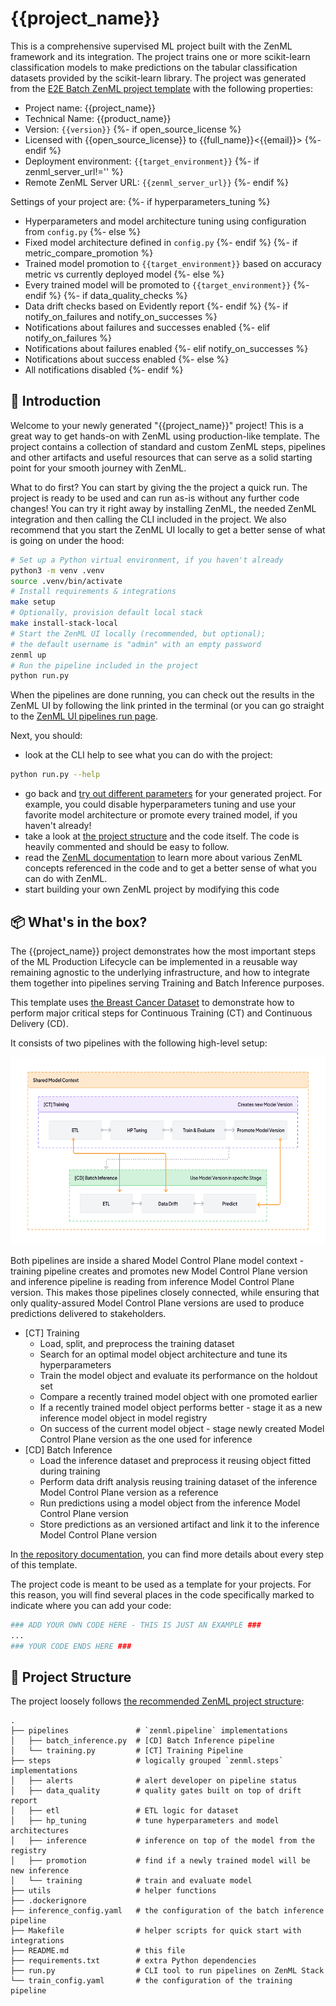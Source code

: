 # {{project_name}}

This is a comprehensive supervised ML project built with the
ZenML framework and its integration. The project trains one or more
scikit-learn classification models to make predictions on the tabular
classification datasets provided by the scikit-learn library. The project was
generated from the [E2E Batch ZenML project template](https://github.com/zenml-io/template-e2e-batch)
with the following properties:
- Project name: {{project_name}}
- Technical Name: {{product_name}}
- Version: `{{version}}`
{%- if open_source_license %}
- Licensed with {{open_source_license}} to {{full_name}}<{{email}}>
{%- endif %}
- Deployment environment: `{{target_environment}}`
{%- if zenml_server_url!='' %}
- Remote ZenML Server URL: `{{zenml_server_url}}`
{%- endif %}

Settings of your project are:
{%- if hyperparameters_tuning %}
- Hyperparameters and model architecture tuning using configuration from `config.py`
{%- else %}
- Fixed model architecture defined in `config.py`
{%- endif %}
{%- if metric_compare_promotion %}
- Trained model promotion to `{{target_environment}}` based on accuracy metric vs currently deployed model
{%- else %}
- Every trained model will be promoted to `{{target_environment}}`
{%- endif %}
{%- if data_quality_checks %}
- Data drift checks based on Evidently report
{%- endif %}
{%- if notify_on_failures and notify_on_successes %}
- Notifications about failures and successes enabled
{%- elif notify_on_failures %}
- Notifications about failures enabled
{%- elif notify_on_successes %}
- Notifications about success enabled
{%- else %}
- All notifications disabled
{%- endif %}

## 👋 Introduction

Welcome to your newly generated "{{project_name}}" project! This is
a great way to get hands-on with ZenML using production-like template. 
The project contains a collection of standard and custom ZenML steps, 
pipelines and other artifacts and useful resources that can serve as a 
solid starting point for your smooth journey with ZenML.

What to do first? You can start by giving the the project a quick run. The
project is ready to be used and can run as-is without any further code
changes! You can try it right away by installing ZenML, the needed
ZenML integration and then calling the CLI included in the project. We also
recommend that you start the ZenML UI locally to get a better sense of what
is going on under the hood:

```bash
# Set up a Python virtual environment, if you haven't already
python3 -m venv .venv
source .venv/bin/activate
# Install requirements & integrations
make setup
# Optionally, provision default local stack
make install-stack-local
# Start the ZenML UI locally (recommended, but optional);
# the default username is "admin" with an empty password
zenml up
# Run the pipeline included in the project
python run.py
```

When the pipelines are done running, you can check out the results in the ZenML
UI by following the link printed in the terminal (or you can go straight to
the [ZenML UI pipelines run page](http://127.0.0.1:8237/workspaces/default/all-runs?page=1).

Next, you should:

* look at the CLI help to see what you can do with the project:
```bash
python run.py --help
```
* go back and [try out different parameters](https://github.com/zenml-io/template-e2e-batch#-template-parameters)
for your generated project. For example, you could disable hyperparameters
tuning and use your favorite model architecture or promote every trained model,
if you haven't already!
* take a look at [the project structure](#📜-project-structure) and the code
itself. The code is heavily commented and should be easy to follow.
* read the [ZenML documentation](https://docs.zenml.io) to learn more about
various ZenML concepts referenced in the code and to get a better sense of
what you can do with ZenML.
* start building your own ZenML project by modifying this code

## 📦 What's in the box?

The {{project_name}} project demonstrates how the most important steps of 
the ML Production Lifecycle can be implemented in a reusable way remaining 
agnostic to the underlying infrastructure, and how to integrate them together 
into pipelines serving Training and Batch Inference purposes.

This template uses 
[the Breast Cancer Dataset](https://scikit-learn.org/stable/modules/generated/sklearn.datasets.load_breast_cancer.html)
to demonstrate how to perform major critical steps for Continuous Training (CT)
and Continuous Delivery (CD).

It consists of two pipelines with the following high-level setup:
<p align="center">
  <img height=300 src=".assets/00_pipelines_composition.png">
</p>

Both pipelines are inside a shared Model Control Plane model context - training pipeline creates and promotes new Model Control Plane version and inference pipeline is reading from inference Model Control Plane version. This makes those pipelines closely connected, while ensuring that only quality-assured Model Control Plane versions are used to produce predictions delivered to stakeholders.
* [CT] Training
  * Load, split, and preprocess the training dataset
  * Search for an optimal model object architecture and tune its hyperparameters
  * Train the model object and evaluate its performance on the holdout set
  * Compare a recently trained model object with one promoted earlier
  * If a recently trained model object performs better - stage it as a new inference model object in model registry
  * On success of the current model object - stage newly created Model Control Plane version as the one used for inference
* [CD] Batch Inference
  * Load the inference dataset and preprocess it reusing object fitted during training
  * Perform data drift analysis reusing training dataset of the inference Model Control Plane version as a reference
  * Run predictions using a model object from the inference Model Control Plane version
  * Store predictions as an versioned artifact and link it to the inference Model Control Plane version

In [the repository documentation](https://github.com/zenml-io/template-e2e-batch#-how-this-template-is-implemented),
you can find more details about every step of this template.

The project code is meant to be used as a template for your projects. For
this reason, you will find several places in the code specifically marked
to indicate where you can add your code:

```python
### ADD YOUR OWN CODE HERE - THIS IS JUST AN EXAMPLE ###
...
### YOUR CODE ENDS HERE ###
```

## 📜 Project Structure

The project loosely follows [the recommended ZenML project structure](https://docs.zenml.io/user-guide/starter-guide/follow-best-practices):

```
.
├── pipelines               # `zenml.pipeline` implementations
│   ├── batch_inference.py  # [CD] Batch Inference pipeline
│   └── training.py         # [CT] Training Pipeline
├── steps                   # logically grouped `zenml.steps` implementations
│   ├── alerts              # alert developer on pipeline status
│   ├── data_quality        # quality gates built on top of drift report
│   ├── etl                 # ETL logic for dataset
│   ├── hp_tuning           # tune hyperparameters and model architectures
│   ├── inference           # inference on top of the model from the registry
│   ├── promotion           # find if a newly trained model will be new inference
│   └── training            # train and evaluate model
├── utils                   # helper functions
├── .dockerignore
├── inference_config.yaml   # the configuration of the batch inference pipeline
├── Makefile                # helper scripts for quick start with integrations
├── README.md               # this file
├── requirements.txt        # extra Python dependencies 
├── run.py                  # CLI tool to run pipelines on ZenML Stack
└── train_config.yaml       # the configuration of the training pipeline
```
